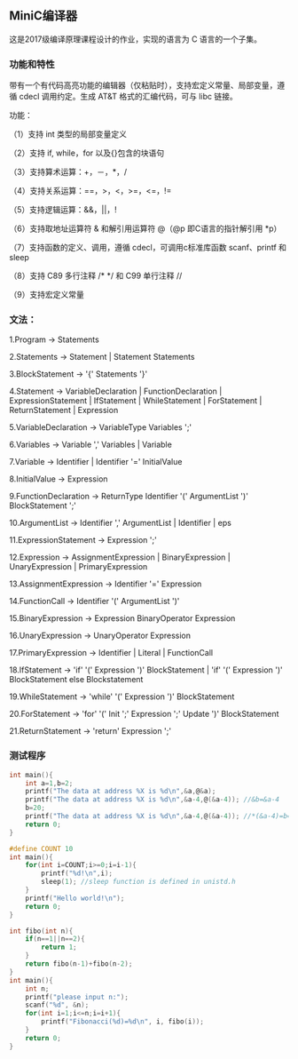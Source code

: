 ﻿## MiniC编译器

这是2017级编译原理课程设计的作业，实现的语言为 C 语言的一个子集。

### 功能和特性

带有一个有代码高亮功能的编辑器（仅粘贴时），支持宏定义常量、局部变量，遵循 cdecl 调用约定。生成 AT&T 格式的汇编代码，可与 libc 链接。  

功能：  

（1）支持 int 类型的局部变量定义  

（2）支持 if, while，for 以及{}包含的块语句  

（3）支持算术运算：+，－，*，/   

（4）支持关系运算：==，>，<，>=，<=，!=  

（5）支持逻辑运算：&&，||，!  

（6）支持取地址运算符 & 和解引用运算符 @（@p 即C语言的指针解引用 *p）  

（7）支持函数的定义、调用，遵循 cdecl，可调用c标准库函数 scanf、printf 和 sleep  

（8）支持 C89 多行注释 /* */ 和 C99 单行注释 //  

（9）支持宏定义常量  

### 文法：
1.Program -> Statements  

2.Statements ->  Statement |  Statement Statements  

3.BlockStatement -> '{' Statements '}'  

4.Statement -> VariableDeclaration | FunctionDeclaration | ExpressionStatement | IfStatement | WhileStatement | ForStatement | ReturnStatement | Expression  

5.VariableDeclaration -> VariableType Variables ';'  

6.Variables -> Variable ',' Variables | Variable  

7.Variable -> Identifier | Identifier '=' InitialValue  

8.InitialValue -> Expression  

9.FunctionDeclaration -> ReturnType Identifier '(' ArgumentList ')' BlockStatement ';'  

10.ArgumentList -> Identifier ',' ArgumentList | Identifier | eps  

11.ExpressionStatement -> Expression ';'  

12.Expression -> AssignmentExpression | BinaryExpression | UnaryExpression | PrimaryExpression  

13.AssignmentExpression -> Identifier '=' Expression  

14.FunctionCall -> Identifier '(' ArgumentList ')'  

15.BinaryExpression -> Expression BinaryOperator Expression  

16.UnaryExpression -> UnaryOperator Expression  

17.PrimaryExpression -> Identifier | Literal | FunctionCall  

18.IfStatement -> 'if' '(' Expression ')' BlockStatement | 'if' '(' Expression ')' BlockStatement else Blockstatement  

19.WhileStatement -> 'while' '(' Expression ')' BlockStatement  

20.ForStatement -> 'for' '(' Init ';' Expression ';' Update ')' BlockStatement  

21.ReturnStatement -> 'return' Expression ';'  

### 测试程序
```c
int main(){
    int a=1,b=2;
    printf("The data at address %X is %d\n",&a,@&a);
    printf("The data at address %X is %d\n",&a-4,@(&a-4)); //&b=&a-4
    b=20;
    printf("The data at address %X is %d\n",&a-4,@(&a-4)); //*(&a-4)=b=20
    return 0;
}
```
```c
#define COUNT 10
int main(){
    for(int i=COUNT;i>=0;i=i-1){
        printf("%d!\n",i);
        sleep(1); //sleep function is defined in unistd.h
    }
    printf("Hello world!\n");
    return 0;
}
```
```c
int fibo(int n){
    if(n==1||n==2){
        return 1;
    }
    return fibo(n-1)+fibo(n-2);
}
int main(){
    int n;
	printf("please input n:");
    scanf("%d", &n);
    for(int i=1;i<=n;i=i+1){
        printf("Fibonacci(%d)=%d\n", i, fibo(i));
    }
    return 0;
}
```
